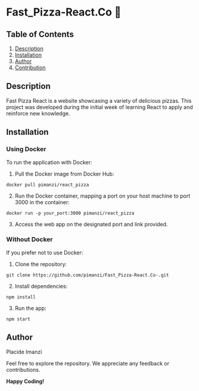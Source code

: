 # Fast_Pizza-React.Co 🍕

## Table of Contents

1. [Description](#description)
2. [Installation](#installation)
3. [Author](#author)
4. [Contribution](#contribution)

## Description

Fast Pizza React is a website showcasing a variety of delicious pizzas. This project was developed during the initial week of learning React to apply and reinforce new knowledge.

## Installation

### Using Docker

To run the application with Docker:

1. Pull the Docker image from Docker Hub:
```
docker pull pimanzi/react_pizza
```
2. Run the Docker container, mapping a port on your host machine to port 3000 in the container:
```
docker run -p your_port:3000 pimanzi/react_pizza
```
3. Access the web app on the designated port and link provided.
### Without Docker

If you prefer not to use Docker:

1. Clone the repository:
```
git clone https://github.com/pimanzi/Fast_Pizza-React.Co-.git
```
2. Install dependencies:
```
npm install
```
3. Run the app:
```
npm start
```
## Author

Placide Imanzi

Feel free to explore the repository. We appreciate any feedback or contributions.

**Happy Coding!**
